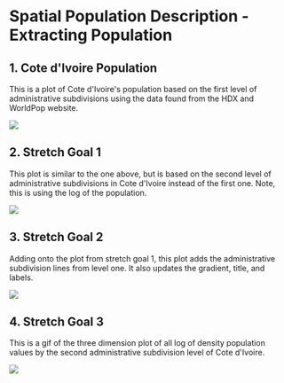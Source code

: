# Spatial Population Description - Extracting Population

## 1. Cote d'Ivoire Population

This is a plot of Cote d'Ivoire's population based on the first level of administrative subdivisions using the data found from the HDX and WorldPop website.

![](https://kelannen.github.io/Agent_Based_Modeling/2.1_Extracting_Population/cote_divoire_pop19.png)

## 2. Stretch Goal 1

This plot is similar to the one above, but is based on the second level of administrative subdivisions in Cote d'Ivoire instead of the first one. Note, this is using the log of the population.

![](https://kelannen.github.io/Agent_Based_Modeling/2.1_Extracting_Population/cote_divoire_adm2_pop19.png)

## 3. Stretch Goal 2

Adding onto the plot from stretch goal 1, this plot adds the administrative subdivision lines from level one. It also updates the gradient, title, and labels.

![](https://kelannen.github.io/Agent_Based_Modeling/2.1_Extracting_Population/cote_divoire_adm1_and_adm2_pop19.png)

## 4. Stretch Goal 3

This is a gif of the three dimension plot of all log of density population values by the second administrative subdivision level of Cote d'Ivoire.

![](https://kelannen.github.io/Agent_Based_Modeling/2.1_Extracting_Population/cote-divoire-3d-pop19.gif)
